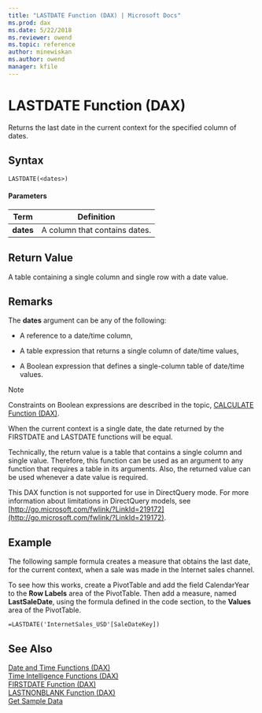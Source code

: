 ```yaml
---
title: "LASTDATE Function (DAX) | Microsoft Docs"
ms.prod: dax
ms.date: 5/22/2018
ms.reviewer: owend
ms.topic: reference
author: minewiskan
ms.author: owend
manager: kfile
---
```

# LASTDATE Function (DAX)
Returns the last date in the current context for the specified column of dates.  
  
## Syntax  
  
```  
LASTDATE(<dates>)  
```  
  
#### Parameters  
  
|Term|Definition|  
|--------|--------------|  
|**dates**|A column that contains dates.|  
  
## Return Value  
A table containing a single column and single row with a date value.  
  
## Remarks  
The **dates** argument can be any of the following:  
  
-   A reference to a date/time column,  
  
-   A table expression that returns a single column of date/time values,  
  
-   A Boolean expression that defines a single-column table of date/time values.  
  
> [!NOTE]  
> Constraints on Boolean expressions are described in the topic, [CALCULATE Function &#40;DAX&#41;](calculate-function-dax.md).  
  
When the current context is a single date, the date returned by the FIRSTDATE and LASTDATE functions will be equal.  
  
Technically, the return value is a table that contains a single column and single value. Therefore, this function can be used as an argument to any function that requires a table in its arguments. Also, the returned value can be used whenever a date value is required.  
  
This DAX function is not supported for use in DirectQuery mode. For more information about limitations in DirectQuery models, see  [http://go.microsoft.com/fwlink/?LinkId=219172](http://go.microsoft.com/fwlink/?LinkId=219172).  
  
## Example  
The following sample formula creates a measure that obtains the last date, for the current context, when a sale was made in the Internet sales channel.  
  
To see how this works, create a PivotTable and add the field CalendarYear to the **Row Labels** area of the PivotTable. Then add a measure, named **LastSaleDate**, using the formula defined in the code section, to the **Values** area of the PivotTable.  
  
```  
=LASTDATE('InternetSales_USD'[SaleDateKey])  
```  
  
## See Also  
[Date and Time Functions &#40;DAX&#41;](date-and-time-functions-dax.md)  
[Time Intelligence Functions &#40;DAX&#41;](time-intelligence-functions-dax.md)  
[FIRSTDATE Function &#40;DAX&#41;](firstdate-function-dax.md)  
[LASTNONBLANK Function &#40;DAX&#41;](lastnonblank-function-dax.md)  
[Get Sample Data](http://go.microsoft.com/fwlink/?LinkId=164474)  
  
